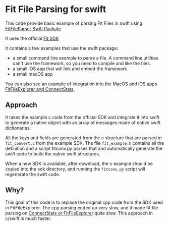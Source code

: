 # Fit File Parsing for swift

This code provide basic example of parsing Fit Files in swift using [FitFileParser Swift Packate](https://github.com/roznet/FitFileParser)

It uses the official [Fit SDK](https://www.thisisant.com/resources/fit)

It contains a few examples that use the swift package:

- a small command line example to parse a file. A command line utilities can't use the framework, so you need to compile and like the files.
- a small iOS app that will link and embed the framework
- a small macOS app

You can also see an example of integration into the MacOS and iOS apps [FitFileExplorer and ConnectStats](https://github.com/roznet/connectstats).

## Approach

It takes the example c code from the official SDK and integrate it into swift to generate a native object with an array of messages made of native swift dictionaries.

All the keys and fields are generated from the c structure that are parsed in `fit_convert.c` from the example SDK. The file `fit_example.h` contains all the definition and a script fitconv.py parses that and automatically generate the swift code to build the native swift structures.

When a new SDK is available, after download, the c example should be copied into the sdk directory, and running the `fitconv.py` script will regenerate the swift code.

## Why?

This goal of this code is to replace the original cpp code from the SDK used in FitFileExplorer. The cpp parsing ended up very slow, and it made fit file parsing on [ConnectStats or FitFileExplorer](https://github.com/roznet/connecstats) quite slow. This approach in c/swift is much faster.

